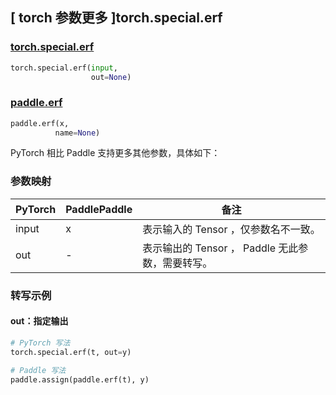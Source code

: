 ## [ torch 参数更多 ]torch.special.erf

### [torch.special.erf](https://pytorch.org/docs/stable/special.html?highlight=torch+special+erf#torch.special.erf)

```python
torch.special.erf(input,
                  out=None)
```

### [paddle.erf](https://www.paddlepaddle.org.cn/documentation/docs/zh/develop/api/paddle/erf_cn.html)

```python
paddle.erf(x,
          name=None)
```

PyTorch 相比 Paddle 支持更多其他参数，具体如下：
### 参数映射
| PyTorch       | PaddlePaddle | 备注                                                   |
| ------------- | ------------ | ------------------------------------------------------ |
| input          | x         | 表示输入的 Tensor ，仅参数名不一致。                                     |
| out        | -        | 表示输出的 Tensor ， Paddle 无此参数，需要转写。 |

### 转写示例

#### out：指定输出

```python
# PyTorch 写法
torch.special.erf(t, out=y)

# Paddle 写法
paddle.assign(paddle.erf(t), y)
```
